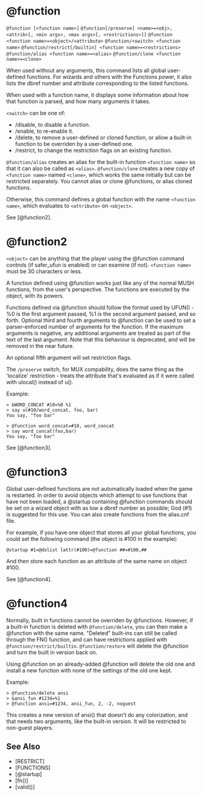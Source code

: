 # @function
`@function [<function name>]`
`@function[/preserve] <name>=<obj>, <attrib>[, <min args>, <max args>[, <restrictions>]]`
`@function <function name>=<object>/<attribute>`
`@function/<switch> <function name>`
`@function/restrict[/builtin] <function name>=<restrictions>`
`@function/alias <function name>=<alias>`
`@function/clone <function name>=<clone>`

When used without any arguments, this command lists all global user-defined functions. For wizards and others with the Functions power, it also lists the dbref number and attribute corresponding to the listed functions.

When used with a function name, it displays some information about how that function is parsed, and how many arguments it takes.

`<switch>` can be one of:
- /disable, to disable a function.
- /enable, to re-enable it.
- /delete, to remove a user-defined or cloned function, or allow a built-in function to be overriden by a user-defined one.
- /restrict, to change the restriction flags on an existing function.

`@function/alias` creates an alias for the built-in function `<function name>` so that it can also be called as `<alias>`. `@function/clone` creates a new copy of `<function name>` named `<clone>`, which works the same initially but can be restricted separately. You cannot alias or clone @functions, or alias cloned functions.

Otherwise, this command defines a global function with the name `<function name>`, which evaluates to `<attribute>` on `<object>`.

See [@function2].
# @function2
`<object>` can be anything that the player using the @function command controls (if safer_ufun is enabled) or can examine (if not). `<function name>` must be 30 characters or less.

A function defined using @function works just like any of the normal MUSH functions, from the user's perspective. The functions are executed by the object, with its powers.

Functions defined via @function should follow the format used by UFUN() - %0 is the first argument passed, %1 is the second argument passed, and so forth. Optional third and fourth arguments to @function can be used to set a parser-enforced number of arguments for the function. If the maximum arguments is negative, any additional arguments are treated as part of the text of the last argument. Note that this behaviour is deprecated, and will be removed in the near future.

An optional fifth argument will set restriction flags.

The `/preserve` switch, for MUX compability, does the same thing as the 'localize' restriction - treats the attribute that's evaluated as if it were called with ulocal() instead of u().

Example:
```
> &WORD_CONCAT #10=%0 %1
> say u(#10/word_concat, foo, bar)
You say, "foo bar"
```

```
> @function word_concat=#10, word_concat
> say word_concat(foo,bar)
You say, "foo bar"
```

See [@function3].
# @function3
Global user-defined functions are not automatically loaded when the game is restarted. In order to avoid objects which attempt to use functions that have not been loaded, a @startup containing @function commands should be set on a wizard object with as low a dbref number as possible; God (#1) is suggested for this use. You can also create functions from the alias.cnf file.

For example, if you have one object that stores all your global functions, you could set the following command (the object is #100 in the example):
```
@startup #1=@dolist lattr(#100)=@function ##=#100,##
```

And then store each function as an attribute of the same name on object #100.

See [@function4].
# @function4
Normally, built in functions cannot be overriden by @functions. However, if a built-in function is deleted with `@function/delete`, you can then make a @function with the same name. "Deleted" built-ins can still be called through the FN() function, and can have restrictions applied with `@function/restrict/builtin`. `@function/restore` will delete the @function and turn the built in version back on.

Using @function on an already-added @function will delete the old one and install a new function with none of the settings of the old one kept.

Example:
```
> @function/delete ansi
> &ansi_fun #1234=%1
> @function ansi=#1234, ansi_fun, 2, -2, noguest
```

This creates a new version of ansi() that doesn't do any colorization, and that needs two arguments, like the built-in version. It will be restricted to non-guest players.


## See Also
- [RESTRICT]
- [FUNCTIONS]
- [@startup]
- [fn()]
- [valid()]

